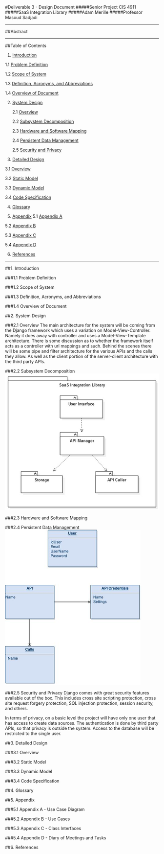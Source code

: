 #Deliverable 3 - Design Document
#####Senior Project CIS 4911
#####SaaS Integration Library
#####Adam Merille
#####Professor Masoud Sadjadi


-------

##Abstract


-------

##Table of Contents
1. [Introduction](#1-introduction)

  1.1 [Problem Definition](#11-problem-definition)

  1.2 [Scope of System](#12-scope-of-system)

  1.3 [Definition, Acronyms, and Abbreviations](#13-definition-acronyms-and-abbreviations)

  1.4 [Overview of Document](#14-overview-of-document)

2. [System Design](#2-system-design)
  
   2.1 [Overview](#21-overview)
  
   2.2 [Subsystem Decomposition](#22-subsystem-decomposition)

   2.3 [Hardware and Software Mapping](#23-hardware-and-software-mapping)

   2.4 [Persistent Data Management](#24-persistent-data-management)
  
   2.5 [Security and Privacy](#25-security-and-privacy)

3. [Detailed Design](#3-detailed-design)

  3.1 [Overview](#31-overview)

  3.2 [Static Model](#32-static-model)

  3.3 [Dynamic Model](#33-dynamic-model)
  
  3.4 [Code Specification](#34-code-specification)

4. [Glossary](#4-glossary)

5. [Appendix](#5-appendix)
  5.1 [Appendix A](#61-appendix-a---use-case-diagram)

  5.2 [Appendix B](#62-appendix-b---use-cases)

  5.3 [Appendix C](#63-appendix-c---class-interfaces)

  5.4 [Appendix D](#64-appendix-d---diary-of-meetings-and-tasks)

6. [References](#6-references)

-------

##1. Introduction

###1.1 Problem Definition

###1.2 Scope of System

###1.3 Definition, Acronyms, and Abbreviations

###1.4 Overview of Document

##2. System Design

###2.1 Overview
The main architecture for the system will be coming from the Django framework which uses a variation on Model-View-Controller. Namely it does away with controller and uses a Model-View-Template architecture. There is some discussion as to whether the framework itself acts as a controller with url mappings and such. Behind the scenes there will be some pipe and filter architecture for the various APIs and the calls they allow. As well as the client portion of the server-client architecture with the third party APIs.

###2.2 Subsystem Decomposition
![Subsystem Decomposition](images/SubsystemOverview.jpg?raw=true)

###2.3 Hardware and Software Mapping

###2.4 Persistent Data Management
![Data Management](images/DataManagement.jpg?raw=true)

###2.5 Security and Privacy
Django comes with great security features available out of the box. This includes cross site scripting protection, cross site request forgery protection, SQL injection protection, session security, and others.

In terms of privacy, on a basic level the project will have only one user that has access to create data sources. The authentication is done by third party APIs, so that privacy is outside the system. Access to the database will be restricted to the single user.

##3. Detailed Design

###3.1 Overview

###3.2 Static Model

###3.3 Dynamic Model

###3.4 Code Specification

##4. Glossary

##5. Appendix

###5.1 Appendix A - Use Case Diagram

###5.2 Appendix B - Use Cases

###5.3 Appendix C - Class Interfaces 

###5.4 Appendix D - Diary of Meetings and Tasks

##6. References
